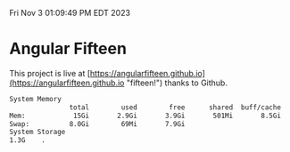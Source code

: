 Fri Nov  3 01:09:49 PM EDT 2023

# Angular Fifteen


This project is live at [https://angularfifteen.github.io](https://angularfifteen.github.io "fifteen!") thanks to Github.

```bash
System Memory
               total        used        free      shared  buff/cache   available
Mem:            15Gi       2.9Gi       3.9Gi       501Mi       8.5Gi        11Gi
Swap:          8.0Gi        69Mi       7.9Gi
System Storage
1.3G	.
```
